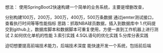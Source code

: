 想法：
使用SpringBoot2快速构建一个简单的业务系统，主要是增删改查，

分别构建100万，200万，300万，400万，500万条数据
通过jemter测试接口，查看执行时间等等性能指标
思路：抓取NBA球员数据，插入到数据库中
1.代码提交到github上，数据库脚本和数据脚本可重复使用，方便一直到工作机器上进行测试
2.如何优化单机的性能
3.索引实践
4.SQL语句的优化实践
5.分库分表实践


迫切想要提高前端技术能力，后端技术深度
能快速开发一个系统，包括前后端